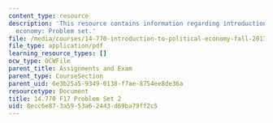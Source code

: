 ```yaml
---
content_type: resource
description: 'This resource contains information regarding introduction to political
  economy: Problem set.'
file: /media/courses/14-770-introduction-to-political-economy-fall-2017/8ecc6e873a5953a62443d69ba79ff2c5_MIT14_770F17_pset2.pdf
file_type: application/pdf
learning_resource_types: []
ocw_type: OCWFile
parent_title: Assignments and Exam
parent_type: CourseSection
parent_uid: 6e3b25a5-9349-0138-f7ae-8754ee8de36a
resourcetype: Document
title: 14.770 F17 Problem Set 2
uid: 8ecc6e87-3a59-53a6-2443-d69ba79ff2c5
---
```

